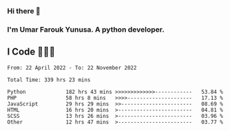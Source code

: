 ### Hi there 👋
### I'm Umar Farouk Yunusa. A python developer.
## I Code 👨🏻‍💻

<!--START_SECTION:waka-->

```text
From: 22 April 2022 - To: 22 November 2022

Total Time: 339 hrs 23 mins

Python             182 hrs 43 mins >>>>>>>>>>>>>------------   53.84 %
PHP                58 hrs 8 mins   >>>>---------------------   17.13 %
JavaScript         29 hrs 29 mins  >>-----------------------   08.69 %
HTML               16 hrs 20 mins  >------------------------   04.81 %
SCSS               13 hrs 26 mins  >------------------------   03.96 %
Other              12 hrs 47 mins  >------------------------   03.77 %
```

<!--END_SECTION:waka-->

<!--
**umarfarouk98/umarfarouk98** is a ✨ _special_ ✨ repository because its `README.md` (this file) appears on your GitHub profile.

Here are some ideas to get you started:

- 🔭 I’m currently working on ...
- 🌱 I’m currently learning ...
- 👯 I’m looking to collaborate on ...
- 🤔 I’m looking for help with ...
- 💬 Ask me about ...
- 📫 How to reach me: ...
- 😄 Pronouns: ...
- ⚡ Fun fact: ...
-->
